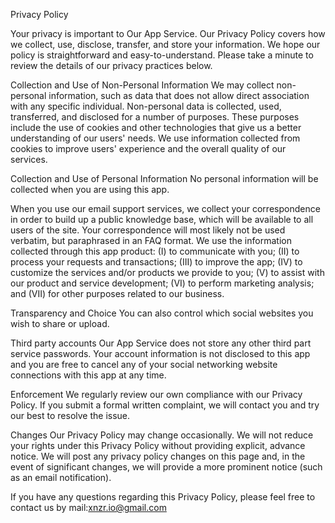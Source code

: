Privacy Policy 

Your privacy is important to Our App Service. Our Privacy Policy covers how we collect, use, disclose, transfer, and store your information. We hope our policy is straightforward and easy-to-understand. Please take a minute to review the details of our privacy practices below.

Collection and Use of Non-Personal Information
We may collect non-personal information, such as data that does not allow direct association with any specific individual. Non-personal data is collected, used, transferred, and disclosed for a number of purposes. These purposes include the use of cookies and other technologies that give us a better understanding of our users' needs. We use information collected from cookies to improve users' experience and the overall quality of our services.

Collection and Use of Personal Information
No personal information will be collected when you are using this app. 

When you use our email support services, we collect your correspondence in order to build up a public knowledge base, which will be available to all users of the site. Your correspondence will most likely not be used verbatim, but paraphrased in an FAQ format.
We use the information collected through this app product: (I) to communicate with you; (II) to process your requests and transactions; (III) to improve the app; (IV) to customize the services and/or products we provide to you; (V) to assist with our product and service development; (VI) to perform marketing analysis; and (VII) for other purposes related to our business.

Transparency and Choice
You can also control which social websites you wish to share or upload. 
 
Third party accounts
Our App Service does not store any other third part service passwords. Your account information is not disclosed to this app and you are free to cancel any of your social networking website connections with this app at any time.

Enforcement
We regularly review our own compliance with our Privacy Policy. If you submit a formal written complaint, we will contact you and try our best to resolve the issue.

Changes
Our Privacy Policy may change occasionally. We will not reduce your rights under this Privacy Policy without providing explicit, advance notice. We will post any privacy policy changes on this page and, in the event of significant changes, we will provide a more prominent notice (such as an email notification). 

If you have any questions regarding this Privacy Policy, please feel free to contact us by mail:xnzr.io@gmail.com